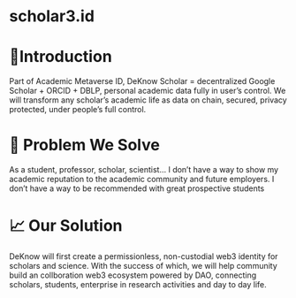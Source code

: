 # scholar3.id

# 📝Introduction

Part of Academic Metaverse ID, DeKnow Scholar = decentralized Google Scholar + ORCID + DBLP, personal academic data fully in user’s control.
We will transform any scholar’s academic life as data on chain, secured, privacy protected, under people’s full control.

# 🚦 Problem We Solve

As a student, professor, scholar, scientist…
I don’t have a way to show my academic reputation to the academic community and future employers.
I don’t have a way to be recommended with great prospective students

# 📈 Our Solution

DeKnow will first create a permissionless, non-custodial web3 identity for scholars and science. With the success of which, we will help community build an collboration web3 ecosystem powered by DAO, connecting scholars, students, enterprise in research activities and day to day life.
